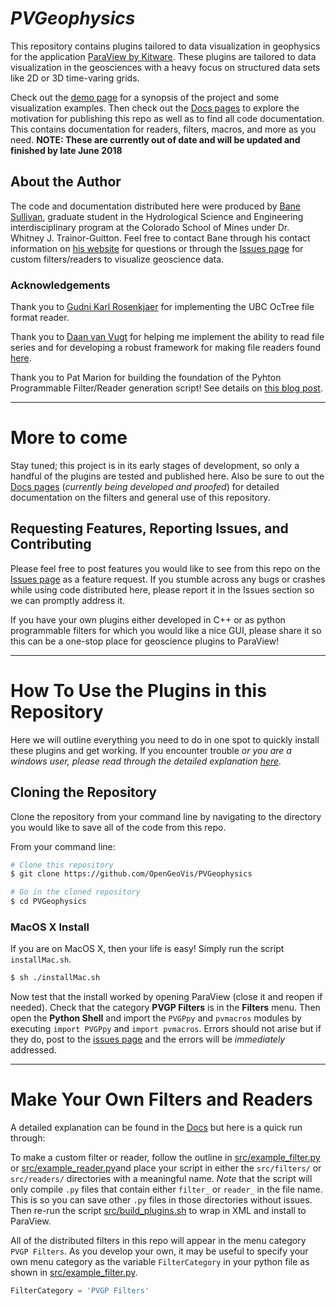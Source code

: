 # *PVGeophysics*
This repository contains plugins tailored to data visualization in geophysics for the application [ParaView by Kitware](https://www.paraview.org). These plugins are tailored to data visualization in the geosciences with a heavy focus on structured data sets like 2D or 3D time-varing grids.

Check out the [demo page](http://demo.pvgp.io/) for a synopsis of the project and some visualization examples. Then check out the [Docs pages](http://pvgp.io/) to explore the motivation for publishing this repo as well as to find all code documentation. This contains documentation for readers, filters, macros, and more as you need. **NOTE: These are currently out of date and will be updated and finished by late June 2018**

## About the Author
The code and documentation distributed here were produced by [Bane Sullivan](http://banesullivan.com), graduate student in the Hydrological Science and Engineering interdisciplinary program at the Colorado School of Mines under Dr. Whitney J. Trainor-Guitton. Feel free to contact Bane through his contact information on [his website](http://banesullivan.com) for questions or through the [Issues page](https://github.com/OpenGeoVis/PVGeophysics/issues) for custom filters/readers to visualize geoscience data.

### Acknowledgements
Thank you to [Gudni Karl Rosenkjaer](https://github.com/grosenkj) for implementing the UBC OcTree file format reader.

Thank you to [Daan van Vugt](https://github.com/Exteris) for helping me implement the ability to read file series and for developing a robust framework for making file readers found [here](https://github.com/Exteris/paraview-python-file-reader).

Thank you to Pat Marion for building the foundation of the Pyhton Programmable Filter/Reader generation script! See details on [this blog post](https://blog.kitware.com/easy-customization-of-the-paraview-python-programmable-filter-property-panel/).


-----
# More to come
Stay tuned; this project is in its early stages of development, so only a handful of the plugins are tested and published here. Also be sure to out the [Docs pages](http://pvgp.io/) (*currently being developed and proofed*) for detailed documentation on the filters and general use of this repository.

## Requesting Features, Reporting Issues, and Contributing
Please feel free to post features you would like to see from this repo on the [Issues page](https://github.com/OpenGeoVis/PVGeophysics/issues) as a feature request. If you stumble across any bugs or crashes while using code distributed here, please report it in the Issues section so we can promptly address it.

If you have your own plugins either developed in C++ or as python programmable filters for which you would like a nice GUI, please share it so this can be a one-stop place for geoscience plugins to ParaView!


-------
# How To Use the Plugins in this Repository
Here we will outline everything you need to do in one spot to quickly install these plugins and get working. If you encounter trouble *or you are a windows user, please read through the detailed explanation [here](http://pvgp.io/Getting-Started/#install-paraviewgeophysics).*

## Cloning the Repository
Clone the repository from your command line by navigating to the directory you would like to save all of the code from this repo.

From your command line:

```bash
# Clone this repository
$ git clone https://github.com/OpenGeoVis/PVGeophysics

# Go in the cloned repository
$ cd PVGeophysics
```

### MacOS X Install
If you are on MacOS X, then your life is easy! Simply run the script `installMac.sh`.

```bash
$ sh ./installMac.sh
```

Now test that the install worked by opening ParaView (close it and reopen if needed). Check that the category **PVGP Filters** is in the **Filters** menu. Then open the **Python Shell** and import the `PVGPpy` and `pvmacros` modules by executing `import PVGPpy` and `import pvmacros`. Errors should not arise but if they do, post to the [issues page](https://github.com/OpenGeoVis/PVGeophysics/issues) and the errors will be *immediately* addressed.


-----
# Make Your Own Filters and Readers
A detailed explanation can be found in the [Docs](http://pvgp.io/Dev-Guide/Build-Your-Own-Plugins/) but here is a quick run through:

To make a custom filter or reader, follow the outline in [src/example_filter.py](src/example_filter.py) or [src/example_reader.py](src/example_reader.py)and place your script in either the `src/filters/` or `src/readers/` directories with a meaningful name. *Note* that the script will only compile `.py` files that contain either `filter_` or `reader_` in the file name. This is so you can save other `.py` files in those directories without issues. Then re-run the script  [src/build_plugins.sh](src/build_plugins.sh) to wrap in XML and install to ParaView.

All of the distributed filters in this repo will appear in the menu category `PVGP Filters`. As you develop your own, it may be useful to specify your own menu category as the variable `FilterCategory` in your python file as shown in [src/example_filter.py](src/example_filter.py).

```py
FilterCategory = 'PVGP Filters'
```
